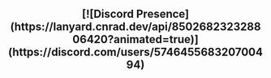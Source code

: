 <h2 align="center">
  [![Discord Presence](https://lanyard.cnrad.dev/api/850268232328806420?animated=true)](https://discord.com/users/574645568320700494)
<br> </br>

